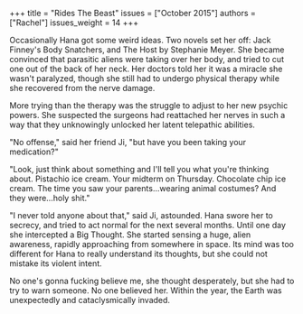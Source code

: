 +++
title = "Rides The Beast"
issues = ["October 2015"]
authors = ["Rachel"]
issues_weight = 14
+++

Occasionally Hana got some weird ideas. Two novels set her off: Jack Finney's Body Snatchers, and The Host by Stephanie Meyer. She became convinced that parasitic aliens were taking over her body, and tried to cut one out of the back of her neck. Her doctors told her it was a miracle she wasn't paralyzed, though she still had to undergo physical therapy while she recovered from the nerve damage.

More trying than the therapy was the struggle to adjust to her new psychic powers. She suspected the surgeons had reattached her nerves in such a way that they unknowingly unlocked her latent telepathic abilities.

"No offense," said her friend Ji, "but have you been taking your medication?"

"Look, just think about something and I'll tell you what you're thinking about. Pistachio ice cream. Your midterm on Thursday. Chocolate chip ice cream. The time you saw your parents…wearing animal costumes? And they were…holy shit."

"I never told anyone about that," said Ji, astounded. Hana swore her to secrecy, and tried to act normal for the next several months. Until one day she intercepted a Big Thought. She started sensing a huge, alien awareness, rapidly approaching from somewhere in space. Its mind was too different for Hana to really understand its thoughts, but she could not mistake its violent intent.

No one's gonna fucking believe me, she thought desperately, but she had to try to warn someone. No one believed her. Within the year, the Earth was unexpectedly and cataclysmically invaded.
